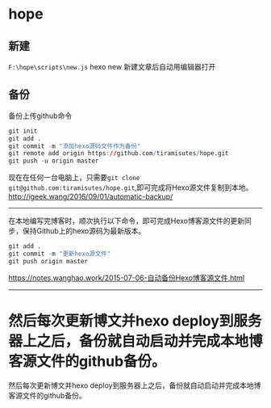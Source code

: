 # hope

## 新建

``F:\hope\scripts\new.js``        hexo new 新建文章后自动用编辑器打开

## 备份

备份上传github命令
```r
git init
git add .
git commit -m "添加hexo源码文件作为备份"
git remote add origin https://github.com/tiramisutes/hope.git
git push -u origin master
```
现在在任何一台电脑上，只需要``git clone git@github.com:tiramisutes/hope.git``,即可完成将Hexo源文件复制到本地。
http://igeek.wang/2016/09/01/automatic-backup/

---

在本地编写完博客时，顺次执行以下命令，即可完成Hexo博客源文件的更新同步，保持Github上的hexo源码为最新版本。
```r
git add .
git commit -m "更新hexo源文件"
git push origin master
```
https://notes.wanghao.work/2015-07-06-自动备份Hexo博客源文件.html

---
然后每次更新博文并hexo deploy到服务器上之后，备份就自动启动并完成本地博客源文件的github备份。
=======
然后每次更新博文并hexo deploy到服务器上之后，备份就自动启动并完成本地博客源文件的github备份。
